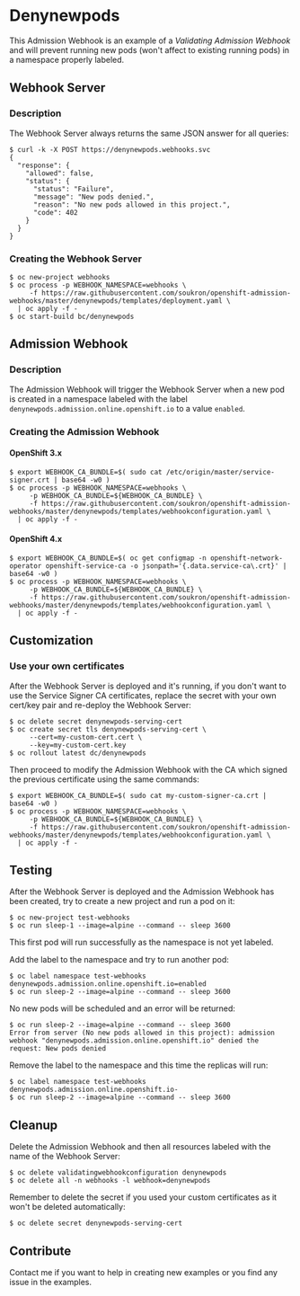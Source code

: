 # Denynewpods
This Admission Webhook is an example of a _Validating Admission Webhook_ and will prevent running new pods (won't affect to existing running pods) in a namespace properly labeled.

## Webhook Server
### Description
The Webhook Server always returns the same JSON answer for all queries:
~~~
$ curl -k -X POST https://denynewpods.webhooks.svc
{
  "response": {
    "allowed": false,
    "status": {
      "status": "Failure",
      "message": "New pods denied.",
      "reason": "No new pods allowed in this project.",
      "code": 402
    }
  }
}
~~~

### Creating the Webhook Server
~~~
$ oc new-project webhooks
$ oc process -p WEBHOOK_NAMESPACE=webhooks \
     -f https://raw.githubusercontent.com/soukron/openshift-admission-webhooks/master/denynewpods/templates/deployment.yaml \
  | oc apply -f -
$ oc start-build bc/denynewpods
~~~

## Admission Webhook
### Description
The Admission Webhook will trigger the Webhook Server when a new pod is created in a namespace labeled with the label `denynewpods.admission.online.openshift.io` to a value `enabled`.

### Creating the Admission Webhook
#### OpenShift 3.x
~~~
$ export WEBHOOK_CA_BUNDLE=$( sudo cat /etc/origin/master/service-signer.crt | base64 -w0 )
$ oc process -p WEBHOOK_NAMESPACE=webhooks \
     -p WEBHOOK_CA_BUNDLE=${WEBHOOK_CA_BUNDLE} \
     -f https://raw.githubusercontent.com/soukron/openshift-admission-webhooks/master/denynewpods/templates/webhookconfiguration.yaml \
  | oc apply -f -
~~~

#### OpenShift 4.x
~~~
$ export WEBHOOK_CA_BUNDLE=$( oc get configmap -n openshift-network-operator openshift-service-ca -o jsonpath='{.data.service-ca\.crt}' | base64 -w0 )
$ oc process -p WEBHOOK_NAMESPACE=webhooks \
     -p WEBHOOK_CA_BUNDLE=${WEBHOOK_CA_BUNDLE} \
     -f https://raw.githubusercontent.com/soukron/openshift-admission-webhooks/master/denynewpods/templates/webhookconfiguration.yaml \
  | oc apply -f -
~~~

## Customization
### Use your own certificates
After the Webhook Server is deployed and it's running, if you don't want to use the Service Signer CA certificates, replace the secret with your own cert/key pair and re-deploy the Webhook Server:
~~~
$ oc delete secret denynewpods-serving-cert
$ oc create secret tls denynewpods-serving-cert \
     --cert=my-custom-cert.cert \
     --key=my-custom-cert.key
$ oc rollout latest dc/denynewpods
~~~

Then proceed to modify the Admission Webhook with the CA which signed the previous certificate using the same commands:
~~~
$ export WEBHOOK_CA_BUNDLE=$( sudo cat my-custom-signer-ca.crt | base64 -w0 )
$ oc process -p WEBHOOK_NAMESPACE=webhooks \
     -p WEBHOOK_CA_BUNDLE=${WEBHOOK_CA_BUNDLE} \
     -f https://raw.githubusercontent.com/soukron/openshift-admission-webhooks/master/denynewpods/templates/webhookconfiguration.yaml \
  | oc apply -f -
~~~

## Testing
After the Webhook Server is deployed and the Admission Webhook has been created, try to create a new project and run a pod on it:
~~~
$ oc new-project test-webhooks
$ oc run sleep-1 --image=alpine --command -- sleep 3600
~~~
This first pod will run successfully as the namespace is not yet labeled. 

Add the label to the namespace and try to run another pod:
~~~
$ oc label namespace test-webhooks denynewpods.admission.online.openshift.io=enabled
$ oc run sleep-2 --image=alpine --command -- sleep 3600
~~~

No new pods will be scheduled and an error will be returned:
~~~
$ oc run sleep-2 --image=alpine --command -- sleep 3600
Error from server (No new pods allowed in this project): admission webhook "denynewpods.admission.online.openshift.io" denied the request: New pods denied
~~~

Remove the label to the namespace and this time the replicas will run:
~~~
$ oc label namespace test-webhooks denynewpods.admission.online.openshift.io-
$ oc run sleep-2 --image=alpine --command -- sleep 3600
~~~

## Cleanup
Delete the Admission Webhook and then all resources labeled with the name of the Webhook Server:
~~~
$ oc delete validatingwebhookconfiguration denynewpods
$ oc delete all -n webhooks -l webhook=denynewpods
~~~

Remember to delete the secret if you used your custom certificates as it won't be deleted automatically:
~~~
$ oc delete secret denynewpods-serving-cert
~~~

## Contribute
Contact me if you want to help in creating new examples or you find any issue in the examples.
